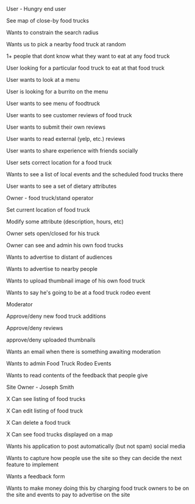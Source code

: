 User - Hungry end user

See map of close-by food trucks

Wants to constrain the search radius

Wants us to pick a nearby food truck at random

1+ people that dont know what they want to eat at any food truck

User looking for a particular food truck to eat at that food truck

User wants to look at a menu

User is looking for a burrito on the menu

User wants to see menu of foodtruck

User wants to see customer reviews of food truck

User wants to submit their own reviews

User wants to read external (yelp, etc.) reviews

User wants to share experience with friends socially

User sets correct location for a food truck

Wants to see a list of local events and the scheduled food trucks there

User wants to see a set of dietary attributes



Owner - food truck/stand operator

Set current location of food truck

Modify some attribute (description, hours, etc)

Owner sets open/closed for his truck

Owner can see and admin his own food trucks

Wants to advertise to distant of audiences

Wants to advertise to nearby people

Wants to upload thumbnail image of his own food truck

Wants to say he's going to be at a food truck rodeo event


Moderator

Approve/deny new food truck additions

Approve/deny reviews

approve/deny uploaded thumbnails

Wants an email when there is something awaiting moderation

Wants to admin Food Truck Rodeo Events

Wants to read contents of the feedback that people give


Site Owner - Joseph Smith

X Can see listing of food trucks

X Can edit listing of food truck

X Can delete a food truck

X Can see food trucks displayed on a map

Wants his application to post automatically (but not spam) social media

Wants to capture how people use the site so they can decide the next feature to implement

Wants a feedback form

Wants to make money doing this by charging food truck owners to be on the site and events to pay to advertise on the site




